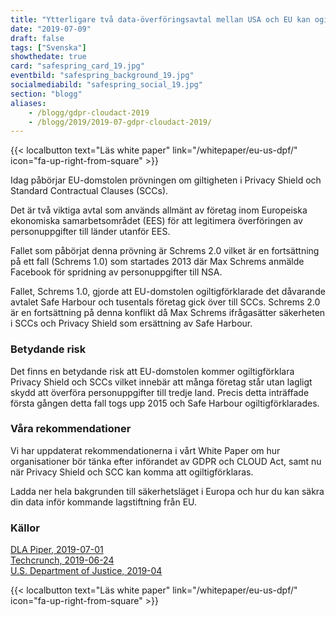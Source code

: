 ```yaml
---
title: "Ytterligare två data-överförings­avtal mellan USA och EU kan ogiltigförklaras"
date: "2019-07-09"
draft: false
tags: ["Svenska"]
showthedate: true
card: "safespring_card_19.jpg"
eventbild: "safespring_background_19.jpg"
socialmediabild: "safespring_social_19.jpg"
section: "blogg"
aliases:
    - /blogg/gdpr-cloudact-2019
    - /blogg/2019/2019-07-gdpr-cloudact-2019/
---
```


{{< localbutton text="Läs white paper" link="/whitepaper/eu-us-dpf/" icon="fa-up-right-from-square" >}}<br>

<div class="ingress"><p>Idag påbörjar EU-domstolen prövningen om giltigheten i Privacy Shield och Standard Contractual Clauses (SCCs).</p></div>

Det är två viktiga avtal som används allmänt av företag inom Europeiska ekonomiska samarbetsområdet (EES) för att legitimera överföringen av personuppgifter till länder utanför EES.

Fallet som påbörjat denna prövning är Schrems 2.0 vilket är en fortsättning på ett fall (Schrems 1.0) som startades 2013 där Max Schrems anmälde Facebook för spridning av personuppgifter till NSA.

Fallet, Schrems 1.0, gjorde att EU-domstolen ogiltigförklarade det dåvarande avtalet Safe Harbour och tusentals företag gick över till SCCs. Schrems 2.0 är en fortsättning på denna konflikt då Max Schrems ifrågasätter säkerheten i SCCs och Privacy Shield som ersättning av Safe Harbour.

### Betydande risk
Det finns en betydande risk att EU-domstolen  kommer ogiltigförklara Privacy Shield och SCCs vilket innebär att många företag står utan lagligt skydd att överföra personuppgifter till tredje land. Precis detta inträffade första gången detta fall togs upp 2015 och Safe Harbour ogiltigförklarades.

### Våra rekommendationer
Vi har uppdaterat rekommendationerna i vårt White Paper om hur organisationer bör tänka efter införandet av GDPR och CLOUD Act, samt nu när Privacy Shield och SCC kan komma att ogiltigförklaras.

Ladda ner hela bakgrunden till säkerhetsläget i Europa och hur du kan säkra din data inför kommande lagstiftning från EU.

### Källor
<a href="https://blogs.dlapiper.com/privacymatters/schrems-2-0-the-demise-of-standard-contractual-clauses-and-privacy-shield/">DLA Piper, 2019-07-01</a><br>
<a href="https://techcrunch.com/2019/06/24/eu-us-privacy-shield-legal-showdown-now-set-for-july-9/?guccounter=2">Techcrunch, 2019-06-24</a><br>
<a href="https://www.justice.gov/opa/press-release/file/1153446/download?utm_medium=email&utm_a=govdelivery">U.S. Department of Justice, 2019-04</a><br>

{{< localbutton text="Läs white paper" link="/whitepaper/eu-us-dpf/" icon="fa-up-right-from-square" >}}
<br>
